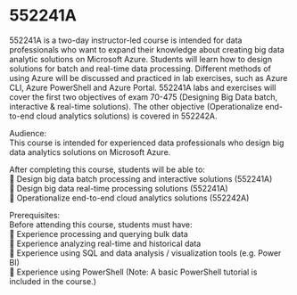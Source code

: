 # 552241A
552241A is a two-day instructor-led course is intended for data professionals who want to expand their knowledge about creating big data analytic solutions on Microsoft Azure. Students will learn how to design solutions for batch and real-time data processing. Different methods of using Azure will be discussed and practiced in lab exercises, such as Azure CLI, Azure PowerShell and Azure Portal.
552241A labs and exercises will cover the first two objectives of exam 70-475 (Designing Big Data batch, interactive & real-time solutions). The other objective (Operationalize end-to-end cloud analytics solutions) is covered in 552242A.

Audience:<br>
This course is intended for experienced data professionals who design big data analytics solutions on Microsoft Azure.

After completing this course, students will be able to:<br>
 Design big data batch processing and interactive solutions (552241A)<br>
 Design big data real-time processing solutions (552241A)<br>
 Operationalize end-to-end cloud analytics solutions (552242A)<br>

Prerequisites:<br>
Before attending this course, students must have:<br>
 Experience processing and querying bulk data<br>
 Experience analyzing real-time and historical data<br>
 Experience using SQL and data analysis / visualization tools (e.g. Power BI)<br>
 Experience using PowerShell (Note: A basic PowerShell tutorial is included in the course.)<br>
